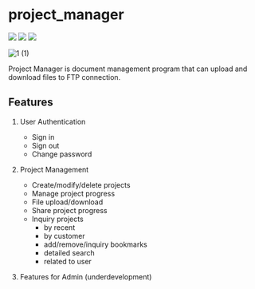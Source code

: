 
# project_manager
<img src="https://img.shields.io/badge/CSharp-239120?style=flat-square&logo=CSharp&logoColor=white"/>   <img src="https://img.shields.io/badge/MS SQL-CC2927?style=flat-square&logo=Microsoft SQL Server&logoColor=white"/>   <img src="https://hits.seeyoufarm.com/api/count/incr/badge.svg?url=https%3A%2F%2Fgithub.com%2FParrottKim%2Fhit-counter&count_bg=%2379C83D&title_bg=%23555555&icon=&icon_color=%23E7E7E7&title=hits&edge_flat=true"/>

![1 (1)](https://user-images.githubusercontent.com/83802425/150301498-9f1ec8b1-3248-4cc9-9a56-e8cb14cafd3e.png)

Project Manager is document management program that can upload and download files to FTP connection.

## Features

 1. User Authentication
	 - Sign in
	 - Sign out
	 - Change password

2. Project Management
	- Create/modify/delete projects
	- Manage project progress
	- File upload/download
	- Share project progress
	- Inquiry projects
		- by recent
		- by customer
		- add/remove/inquiry bookmarks
		- detailed search
		- related to user

3. Features for Admin (underdevelopment)
